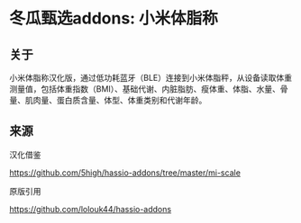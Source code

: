 # 冬瓜甄选addons:  小米体脂称

## 关于

小米体脂称汉化版，通过低功耗蓝牙（BLE）连接到小米体脂秤，从设备读取体重测量值，包括体重指数（BMI）、基础代谢、内脏脂肪、瘦体重、体脂、水量、骨量、肌肉量、蛋白质含量、体型、体重类别和代谢年龄。

## 来源

汉化借鉴

https://github.com/5high/hassio-addons/tree/master/mi-scale

原版引用

https://github.com/lolouk44/hassio-addons
